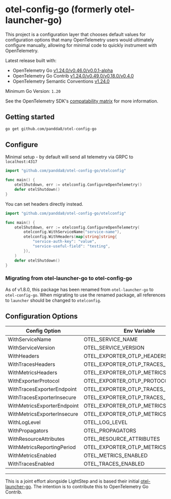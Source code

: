 # otel-config-go (formerly otel-launcher-go)

This project is a configuration layer that chooses default values for configuration options that many OpenTelemetry users would ultimately configure manually, allowing for minimal code to quickly instrument with OpenTelemetry.

Latest release built with:

- OpenTelemetry Go [v1.24.0/v0.46.0/v0.0.1-alpha](https://github.com/open-telemetry/opentelemetry-go/releases/tag/v1.24.0)
- OpenTelemetry Go Contrib [v1.24.0/v0.49.0/v0.18.0/v0.4.0](https://github.com/open-telemetry/opentelemetry-go-contrib/releases/tag/v1.24.0)
- OpenTelemetry Semantic Conventions [v1.24.0](https://github.com/open-telemetry/opentelemetry-go/tree/main/semconv/v1.24.0)

Minimum Go Version: `1.20`

See the OpenTelemetry SDK's [compatability matrix](https://github.com/open-telemetry/opentelemetry-go#compatibility) for more information.

## Getting started

```bash
go get github.com/pandda8/otel-config-go
```

## Configure

Minimal setup - by default will send all telemetry via GRPC to `localhost:4317`

```go
import "github.com/pandda8/otel-config-go/otelconfig"

func main() {
    otelShutdown, err := otelconfig.ConfigureOpenTelemetry()
    defer otelShutdown()
}
```

You can set headers directly instead.

```go
import "github.com/pandda8/otel-config-go/otelconfig"

func main() {
    otelShutdown, err := otelconfig.ConfigureOpenTelemetry(
        otelconfig.WithServiceName("service-name"),
        otelconfig.WithHeaders(map[string]string{
            "service-auth-key": "value",
            "service-useful-field": "testing",
        }),
    )
    defer otelShutdown()
}
```

### Migrating from otel-launcher-go to otel-config-go

As of v1.8.0, this package has been renamed from `otel-launcher-go` to `otel-config-go`. When migrating to use the renamed package, all references to `launcher` should be changed to `otelconfig`.

## Configuration Options

| Config Option               | Env Variable                        | Required | Default              |
| --------------------------- | ----------------------------------- | -------- | -------------------- |
| WithServiceName             | OTEL_SERVICE_NAME                   | y        | -                    |
| WithServiceVersion          | OTEL_SERVICE_VERSION                | n        | -                    |
| WithHeaders                 | OTEL_EXPORTER_OTLP_HEADERS          | n        | {}                   |
| WithTracesHeaders           | OTEL_EXPORTER_OTLP_TRACES_HEADERS   | n        | {}                   |
| WithMetricsHeaders          | OTEL_EXPORTER_OTLP_METRICS_HEADERS  | n        | {}                   |
| WithExporterProtocol        | OTEL_EXPORTER_OTLP_PROTOCOL         | n        | grpc                 |
| WithTracesExporterEndpoint  | OTEL_EXPORTER_OTLP_TRACES_ENDPOINT  | n        | localhost:4317       |
| WithTracesExporterInsecure  | OTEL_EXPORTER_OTLP_TRACES_INSECURE  | n        | false                |
| WithMetricsExporterEndpoint | OTEL_EXPORTER_OTLP_METRICS_ENDPOINT | n        | localhost:4317       |
| WithMetricsExporterInsecure | OTEL_EXPORTER_OTLP_METRICS_INSECURE | n        | false                |
| WithLogLevel                | OTEL_LOG_LEVEL                      | n        | info                 |
| WithPropagators             | OTEL_PROPAGATORS                    | n        | tracecontext,baggage |
| WithResourceAttributes      | OTEL_RESOURCE_ATTRIBUTES            | n        | -                    |
| WithMetricsReportingPeriod  | OTEL_EXPORTER_OTLP_METRICS_PERIOD   | n        | 30s                  |
| WithMetricsEnabled          | OTEL_METRICS_ENABLED                | n        | true                 |
| WithTracesEnabled           | OTEL_TRACES_ENABLED                 | n        | true                 |

------

This is a joint effort alongside LightStep and is based their initial [otel-launcher-go](https://github.com/lightstep/otel-launcher-go). The intention is to contribute this to OpenTelemetry Go Contrib.
